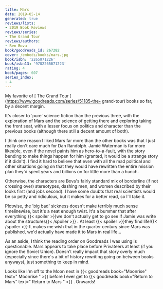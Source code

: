 ```yaml
---
title: Mars
date: 2019-05-14
generated: true
reviews/lists:
- 2019 Book Reviews
reviews/series:
- The Grand Tour
reviews/authors:
- Ben Bova
book/goodreads_id: 267282
cover: /embeds/books/mars.jpg
book/isbn: '2265071226'
book/isbn13: '9782265071223'
rating: 4
book/pages: 607
series_index:
- 4
---
```

My favorite of [ The Grand Tour ](https://www.goodreads.com/series/51185-the- grand-tour) books so far, by a decent margin.  

It's closer to 'pure' science fiction than the previous three, with the exploration of Mars and the science of getting there and exploring taking the front seat, with a lesser focus on politics and character than the previous books (although there still a decent amount of both).  

<!--more-->

I think one reason I liked Mars far more than the other books was that I just really don't care much for Dan Randolph. Jamie Waterman is far more likeable, even if the novel paints him as hero-to-a-fault, with the story bending to make things happen for him (granted, it would be a strange story if it didn't). I find it hard to believe that even with all the mad political and other situations going on that they would have rewritten the entire mission plan they'd spent years and billions on for little more than a hunch.  

Otherwise, the characters are Bova's fairly standard mix of borderline (if not crossing over) stereotypes, dashing men, and women described by their looks first (and jobs second). I have some doubts that real scientists would be so petty and ridiculous, but it makes for a better read, so I'll take it.  

Plotwise, the 'big bad' sickness doesn't make terribly much sense timelinewise, but it's a neat enough twist. It's a bummer that after everything  {{< spoiler >}}we don't actually get to go see if Jamie was write about the structures{{< /spoiler >}}  . At least  {{< spoiler >}}they find life!{{< /spoiler >}}  It makes me wish that in the quarter century since Mars was published, we'd actually have made it to Mars in real life...  

As an aside, I think the reading order on Goodreads I was using is questionable. Mars appears to take place before Privateers at least (if you ignore the Soviet Union). Doesn't really impact that story overly much (especially since there's a bit of history rewriting going on between books anyways), just something to keep in mind.  

Looks like I'm off to the Moon next in {{< goodreads book="Moonrise" text=" Moonrise " >}} before I ever get to {{< goodreads book="Return to Mars" text=" Return to Mars " >}} . Onwards!